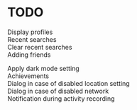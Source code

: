 # TODO

Display profiles  
Recent searches  
Clear recent searches  
Adding friends

Apply dark mode setting  
Achievements  
Dialog in case of disabled location setting  
Dialog in case of disabled network  
Notification during activity recording  
